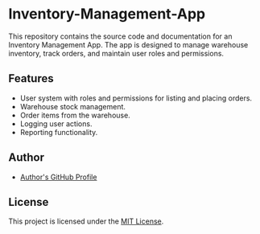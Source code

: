 # Inventory-Management-App

This repository contains the source code and documentation for an Inventory Management App. The app is designed to manage warehouse inventory, track orders, and maintain user roles and permissions. 

## Features

- User system with roles and permissions for listing and placing orders.
- Warehouse stock management.
- Order items from the warehouse.
- Logging user actions.
- Reporting functionality.

## Author

- [Author's GitHub Profile](https://github.com/Merih-Abraham)




## License

This project is licensed under the [MIT License](LICENSE.txt).
